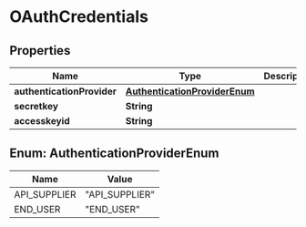 
# OAuthCredentials

## Properties
Name | Type | Description | Notes
------------ | ------------- | ------------- | -------------
**authenticationProvider** | [**AuthenticationProviderEnum**](#AuthenticationProviderEnum) |  |  [optional]
**secretkey** | **String** |  |  [optional]
**accesskeyid** | **String** |  |  [optional]


<a name="AuthenticationProviderEnum"></a>
## Enum: AuthenticationProviderEnum
Name | Value
---- | -----
API_SUPPLIER | &quot;API_SUPPLIER&quot;
END_USER | &quot;END_USER&quot;



